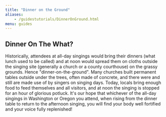 ```yaml
---
title: "Dinner on the Ground"
aliases:
    - /guidestutorials/DinnerOnGround.html
menu: guides
---
```


## Dinner On The What?

Historically, attendees at all-day singings would bring their dinners (what lunch used to be called) and at noon would spread them on cloths outside the singing site (generally a church or a county courthouse) on the grassy grounds. Hence "dinner-on-the-ground". Many churches built permanent tables outside under the trees, often made of concrete, and there were and still are made use of by singers on singing days. Today, locals bring enough food to feed themselves and all visitors, and at noon the singing is stopped for an hour of glorious potluck. It's our hope that whichever of the all-day singings in Washington or Oregon you attend, when rising from the dinner table to return to the afternoon singing, you will find your body well fortified and your voice fully replenished!
